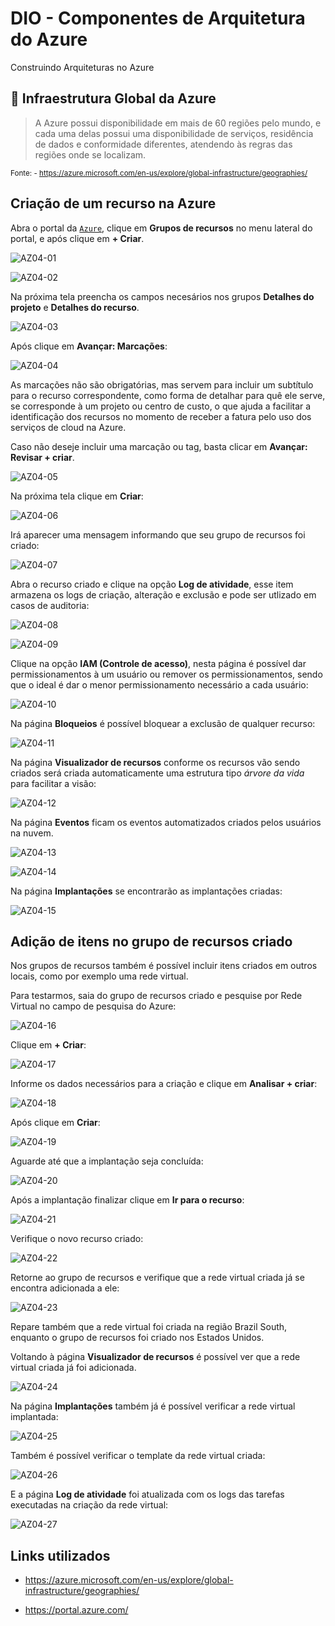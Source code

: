 # DIO - Componentes de Arquitetura do Azure
Construindo Arquiteturas no Azure


## 🔎 Infraestrutura Global da Azure	

> A Azure possui disponibilidade em mais de 60 regiões pelo mundo, e cada uma delas possui uma disponibilidade de serviços, residência de dados e conformidade diferentes, atendendo às regras das regiões onde se localizam.

<sub>Fonte: - <https://azure.microsoft.com/en-us/explore/global-infrastructure/geographies/></sub>


## Criação de um recurso na Azure

Abra o portal da [`Azure`](https://portal.azure.com), clique em **Grupos de recursos** no menu lateral do portal, e após clique em **+ Criar**.

![AZ04-01](https://github.com/user-attachments/assets/aaf27d86-4a4a-4bb1-9ef7-dc9d49da6620)

![AZ04-02](https://github.com/user-attachments/assets/2d830338-6d7d-472a-8506-c3cd4f8041d5)

Na próxima tela preencha os campos necesários nos grupos **Detalhes do projeto** e **Detalhes do recurso**.

![AZ04-03](https://github.com/user-attachments/assets/645778f5-7d57-4bf3-9250-9ef40cc2bd7d)

Após clique em **Avançar: Marcações**:

![AZ04-04](https://github.com/user-attachments/assets/76196b17-dca6-475f-b9cf-2969c1f85e81)

As marcações não são obrigatórias, mas servem para incluir um subtítulo para o recurso correspondente, como forma de detalhar para quê ele serve, se corresponde à um projeto ou centro de custo, o que ajuda a facilitar a identificação dos recursos no momento de receber a fatura pelo uso dos serviços de cloud na Azure.

Caso não deseje incluir uma marcação ou tag, basta clicar em **Avançar: Revisar + criar**.

![AZ04-05](https://github.com/user-attachments/assets/46c4edd6-5f85-4937-8208-4a56bb05bd2e)

Na próxima tela clique em **Criar**: 

![AZ04-06](https://github.com/user-attachments/assets/f2c43a01-059b-44df-a647-504796c64322)

Irá aparecer uma mensagem informando que seu grupo de recursos foi criado:

![AZ04-07](https://github.com/user-attachments/assets/ca9547bb-af30-466e-b66e-1c26e4d7c28e)

Abra o recurso criado e clique na opção **Log de atividade**, esse item armazena os logs de criação, alteração e exclusão e pode ser utlizado em casos de auditoria:

![AZ04-08](https://github.com/user-attachments/assets/13e9407e-15c0-4586-b748-c21f1d22846f)

![AZ04-09](https://github.com/user-attachments/assets/33f13d13-6597-4e89-8cb4-e9f7af87c5b1)

Clique na opção **IAM (Controle de acesso)**, nesta página é possível dar permissionamentos à um usuário ou remover os permissionamentos, sendo que o ideal é dar o menor permissionamento necessário a cada usuário:

![AZ04-10](https://github.com/user-attachments/assets/bea23087-dcbe-4f07-9ef8-390eee8bb9dc)

Na página **Bloqueios** é possível bloquear a exclusão de qualquer recurso:

![AZ04-11](https://github.com/user-attachments/assets/eefdc12b-8117-45eb-a7ea-b80136c0c169)

Na página **Visualizador de recursos** conforme os recursos vão sendo criados será criada automaticamente uma estrutura tipo *árvore da vida* para facilitar a visão:

![AZ04-12](https://github.com/user-attachments/assets/a01a9cd3-5c23-4fc1-adb6-819c4348443b)

Na página **Eventos** ficam os eventos automatizados criados pelos usuários na nuvem.

![AZ04-13](https://github.com/user-attachments/assets/4f72d61a-6b3e-4904-bedd-ebdb2d54c6f2)

![AZ04-14](https://github.com/user-attachments/assets/6f99101b-c6d3-437c-9fed-3e3d8930af60)

Na página **Implantações** se encontrarão as implantações criadas:

![AZ04-15](https://github.com/user-attachments/assets/9f194273-93ef-4ff5-89cf-a07d0ea9ce04)


## Adição de itens no grupo de recursos criado

Nos grupos de recursos também é possível incluir itens criados em outros locais, como por exemplo uma rede virtual.

Para testarmos, saia do grupo de recursos criado e pesquise por Rede Virtual no campo de pesquisa do Azure:

![AZ04-16](https://github.com/user-attachments/assets/36f76c22-8b4f-4a70-8c99-de1e7dd87417)

Clique em **+ Criar**:

![AZ04-17](https://github.com/user-attachments/assets/9515f0e4-6bad-4561-aeb3-73eea9bab3e2)

Informe os dados necessários para a criação e clique em **Analisar + criar**:

![AZ04-18](https://github.com/user-attachments/assets/0e973c94-2924-4fc3-971d-e970597fc266)

Após clique em **Criar**:

![AZ04-19](https://github.com/user-attachments/assets/c6ee59b3-beee-47f8-bbfa-4c99112e7f28)

Aguarde até que a implantação seja concluída:

![AZ04-20](https://github.com/user-attachments/assets/aae8ee60-0155-4361-a47f-7f33e3077a82)

Após a implantação finalizar clique em **Ir para o recurso**:

![AZ04-21](https://github.com/user-attachments/assets/9137c2f0-38c8-4215-9420-f1d322943b59)

Verifique o novo recurso criado:

![AZ04-22](https://github.com/user-attachments/assets/e8150a85-309c-4394-9922-2bff9c06bb81)

Retorne ao grupo de recursos e verifique que a rede virtual criada já se encontra adicionada a ele:

![AZ04-23](https://github.com/user-attachments/assets/801f1985-8b90-4624-974d-5678912a5210)

Repare também que a rede virtual foi criada na região Brazil South, enquanto o grupo de recursos foi criado nos Estados Unidos.

Voltando à página **Visualizador de recursos** é possível ver que a rede virtual criada já foi adicionada.

![AZ04-24](https://github.com/user-attachments/assets/75ab9655-b32d-410d-b7d0-4f6b2fe2c79e)

Na página **Implantações** também já é possível verificar a rede virtual implantada:

![AZ04-25](https://github.com/user-attachments/assets/cb104543-4071-4ce1-9535-52aa4ad1de09)

Também é possível verificar o template da rede virtual criada:

![AZ04-26](https://github.com/user-attachments/assets/88dd1cca-d79c-4cb2-803b-c8f243a78583)

E a página **Log de atividade** foi atualizada com os logs das tarefas executadas na criação da rede virtual:

![AZ04-27](https://github.com/user-attachments/assets/2389b611-5165-481f-8381-dcf1c2eeab75)


## Links utilizados

- https://azure.microsoft.com/en-us/explore/global-infrastructure/geographies/

- https://portal.azure.com/
